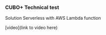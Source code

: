 ### CUBO+ Technical test
Solution Serverless with  AWS Lambda function

[video](link to video here)
